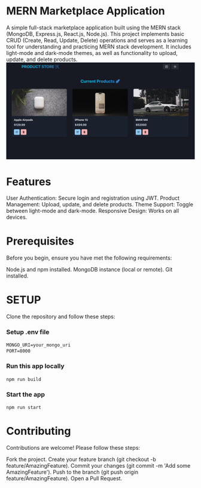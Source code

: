 # MERN Marketplace Application
A simple full-stack marketplace application built using the MERN stack (MongoDB, Express.js, React.js, Node.js). This project implements basic CRUD (Create, Read, Update, Delete) operations and serves as a learning tool for understanding and practicing MERN stack development. It includes light-mode and dark-mode themes, as well as functionality to upload, update, and delete products.
![App Screenshot](./images/app-screenshot.png)

# Features
User Authentication: Secure login and registration using JWT.
Product Management: Upload, update, and delete products.
Theme Support: Toggle between light-mode and dark-mode.
Responsive Design: Works on all devices.


# Prerequisites
Before you begin, ensure you have met the following requirements:

Node.js and npm installed.
MongoDB instance (local or remote).
Git installed.


# SETUP
Clone the repository and follow these steps:

### Setup .env file

```shell
MONGO_URI=your_mongo_uri
PORT=8000
```

### Run this app locally

```shell
npm run build
```

### Start the app

```shell
npm run start
```


# Contributing
Contributions are welcome! Please follow these steps:

Fork the project.
Create your feature branch (git checkout -b feature/AmazingFeature).
Commit your changes (git commit -m 'Add some AmazingFeature').
Push to the branch (git push origin feature/AmazingFeature).
Open a Pull Request.
